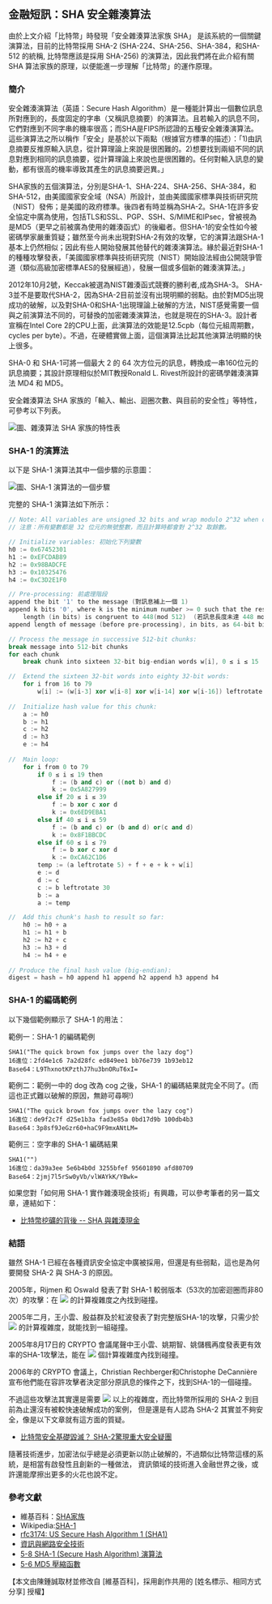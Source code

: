 ## 金融短訊：SHA 安全雜湊算法

由於上文介紹「比特幣」時發現「安全雜湊算法家族 SHA」 是該系統的一個關鍵演算法，目前的比特幣採用 SHA-2 (SHA-224、SHA-256、SHA-384，和SHA-512 的統稱, 比特幣應該是採用 SHA-256) 的演算法，因此我們將在此介紹有關 SHA 算法家族的原理，以便能進一步理解「比特幣」的運作原理。

### 簡介

安全雜湊演算法（英語：Secure Hash Algorithm）是一種能計算出一個數位訊息所對應到的，長度固定的字串（又稱訊息摘要）的演算法。且若輸入的訊息不同，它們對應到不同字串的機率很高；而SHA是FIPS所認證的五種安全雜湊演算法。這些演算法之所以稱作「安全」是基於以下兩點（根據官方標準的描述）：「1)由訊息摘要反推原輸入訊息，從計算理論上來說是很困難的。2)想要找到兩組不同的訊息對應到相同的訊息摘要，從計算理論上來說也是很困難的。任何對輸入訊息的變動，都有很高的機率導致其產生的訊息摘要迥異。」

SHA家族的五個演算法，分別是SHA-1、SHA-224、SHA-256、SHA-384，和SHA-512，由美國國家安全域（NSA）所設計，並由美國國家標準與技術研究院（NIST）發佈；是美國的政府標準。後四者有時並稱為SHA-2。SHA-1在許多安全協定中廣為使用，包括TLS和SSL、PGP、SSH、S/MIME和IPsec，曾被視為是MD5（更早之前被廣為使用的雜湊函式）的後繼者。但SHA-1的安全性如今被密碼學家嚴重質疑；雖然至今尚未出現對SHA-2有效的攻擊，它的演算法跟SHA-1基本上仍然相似；因此有些人開始發展其他替代的雜湊演算法。緣於最近對SHA-1的種種攻擊發表，「美國國家標準與技術研究院（NIST）開始設法經由公開競爭管道（類似高級加密標準AES的發展經過），發展一個或多個新的雜湊演算法。」

2012年10月2號，Keccak被選為NIST雜湊函式競賽的勝利者,成為SHA-3。 SHA-3並不是要取代SHA-2，因為SHA-2目前並沒有出現明顯的弱點。由於對MD5出現成功的破解，以及對SHA-0和SHA-1出現理論上破解的方法，NIST感覺需要一個與之前演算法不同的，可替換的加密雜湊演算法，也就是現在的SHA-3。設計者宣稱在Intel Core 2的CPU上面，此演算法的效能是12.5cpb（每位元組周期數，cycles per byte）。不過，在硬體實做上面，這個演算法比起其他演算法明顯的快上很多。

SHA-0 和 SHA-1可將一個最大 2 的 64 次方位元的訊息，轉換成一串160位元的訊息摘要；其設計原理相似於MIT教授Ronald L. Rivest所設計的密碼學雜湊演算法 MD4 和 MD5。

安全雜湊算法 SHA 家族的「輸入、輸出、迴圈次數、與目前的安全性」等特性，可參考以下列表。

![圖、雜湊算法 SHA 家族的特性表](../img/SHATable.jpg)

### SHA-1 的演算法

以下是 SHA-1 演算法其中一個步驟的示意圖：

![圖、SHA-1 演算法的一個步驟](../img/SHA1.jpg)

完整的 SHA-1 演算法如下所示：

```CPP
// Note: All variables are unsigned 32 bits and wrap modulo 2^32 when calculating
// 注意：所有變數都是 32 位元的無號整數，而且計算時都會對 2^32 取餘數。

// Initialize variables: 初始化下列變數
h0 := 0x67452301
h1 := 0xEFCDAB89
h2 := 0x98BADCFE
h3 := 0x10325476
h4 := 0xC3D2E1F0

// Pre-processing: 前處理階段
append the bit '1' to the message (對訊息補上一個 1)
append k bits '0', where k is the minimum number >= 0 such that the resulting message
    length (in bits) is congruent to 448(mod 512)  (若訊息長度未達 448 mod 512，則補一堆 0)
append length of message (before pre-processing), in bits, as 64-bit big-endian integer (

// Process the message in successive 512-bit chunks:
break message into 512-bit chunks
for each chunk
    break chunk into sixteen 32-bit big-endian words w[i], 0 ≤ i ≤ 15

//  Extend the sixteen 32-bit words into eighty 32-bit words:
    for i from 16 to 79
        w[i] := (w[i-3] xor w[i-8] xor w[i-14] xor w[i-16]) leftrotate 1
	
//  Initialize hash value for this chunk:
    a := h0
    b := h1
    c := h2
    d := h3
    e := h4
    
//  Main loop:
    for i from 0 to 79
        if 0 ≤ i ≤ 19 then
            f := (b and c) or ((not b) and d)
            k := 0x5A827999
        else if 20 ≤ i ≤ 39
            f := b xor c xor d
            k := 0x6ED9EBA1
        else if 40 ≤ i ≤ 59
            f := (b and c) or (b and d) or(c and d)
            k := 0x8F1BBCDC
        else if 60 ≤ i ≤ 79
            f := b xor c xor d
            k := 0xCA62C1D6
        temp := (a leftrotate 5) + f + e + k + w[i]
        e := d
        d := c
        c := b leftrotate 30
        b := a
        a := temp

//  Add this chunk's hash to result so far:
    h0 := h0 + a
    h1 := h1 + b
    h2 := h2 + c
    h3 := h3 + d
    h4 := h4 + e
    
// Produce the final hash value (big-endian):
digest = hash = h0 append h1 append h2 append h3 append h4
```

### SHA-1 的編碼範例

以下幾個範例顯示了 SHA-1 的用法：

範例一：SHA-1 的編碼範例

```
SHA1("The quick brown fox jumps over the lazy dog")
16進位：2fd4e1c6 7a2d28fc ed849ee1 bb76e739 1b93eb12
Base64：L9ThxnotKPzthJ7hu3bnORuT6xI=
```

範例二：範例一中的 dog 改為 cog 之後，SHA-1 的編碼結果就完全不同了。(而這也正式難以破解的原因，無跡可尋啊!)

```
SHA1("The quick brown fox jumps over the lazy cog")
16進位：de9f2c7f d25e1b3a fad3e85a 0bd17d9b 100db4b3
Base64：3p8sf9JeGzr60+haC9F9mxANtLM=
```

範例三：空字串的 SHA-1 編碼結果

```
SHA1("")
16進位：da39a3ee 5e6b4b0d 3255bfef 95601890 afd80709
Base64：2jmj7l5rSw0yVb/vlWAYkK/YBwk=
```

如果您對「如何用 SHA-1 實作雜湊現金技術」有興趣，可以參考筆者的另一篇文章，連結如下：

* [比特幣挖礦的背後 -- SHA 與雜湊現金](http://www.codedata.com.tw/social-coding/hashcash/)


### 結語

雖然 SHA-1 已經在各種資訊安全協定中廣被採用，但還是有些弱點，這也是為何要開發 SHA-2 與 SHA-3 的原因。

2005年，Rijmen 和 Oswald 發表了對 SHA-1 較弱版本（53次的加密迴圈而非80次）的攻擊：在  ![](../timg/258c4fa3e578.jpg)  的計算複雜度之內找到碰撞。

2005年二月，王小雲、殷益群及於紅波發表了對完整版SHA-1的攻擊，只需少於  ![](../timg/475e66f874b7.jpg)  的計算複雜度，就能找到一組碰撞。

2005年8月17日的 CRYPTO 會議尾聲中王小雲、姚期智、姚儲楓再度發表更有效率的SHA-1攻擊法，能在  ![](../timg/9ede835b8e3d.jpg)  個計算複雜度內找到碰撞。

2006年的 CRYPTO 會議上，Christian Rechberger和Christophe DeCannière 宣布他們能在容許攻擊者決定部分原訊息的條件之下，找到SHA-1的一個碰撞。

不過這些攻擊法其實還是需要  ![](../timg/e54067823a2e.jpg)  以上的複雜度，而比特幣所採用的 SHA-2 到目前為止還沒有被較快速破解成功的案例，
但是還是有人認為 SHA-2 其實並不夠安全，像是以下文章就有這方面的質疑。

* [比特幣安全基礎毀滅？ SHA-2驚現重大安全疑團](http://www.bitecoin.com/online/2013/09/2398.html)

隨著技術進步，加密法似乎總是必須更新以防止破解的，不過類似比特幣這樣的系統，是相當有啟發性且創新的一種做法，
資訊領域的技術進入金融世界之後，或許還能摩擦出更多的火花也說不定。

### 參考文獻
* 維基百科：[SHA家族](http://zh.wikipedia.org/wiki/SHA%E5%AE%B6%E6%97%8F)
* Wikipedia:[SHA-1](http://en.wikipedia.org/wiki/SHA-1)
* [rfc3174: US Secure Hash Algorithm 1 (SHA1)](http://www.ietf.org/rfc/rfc3174.txt)
* [資訊與網路安全技術 ](http://www.mis.csu.edu.tw/tsnien/teach_manu/f8745/f8745_html/)
* [5-8 SHA-1 (Secure Hash Algorithm) 演算法](http://www.mis.csu.edu.tw/tsnien/teach_manu/f8745/f8745_html/chap5/chap5-8.htm)
* [5-6 MD5 壓縮函數](http://www.mis.csu.edu.tw/tsnien/teach_manu/f8745/f8745_html/chap5/chap5-6.htm)

【本文由陳鍾誠取材並修改自 [維基百科]，採用創作共用的 [姓名標示、相同方式分享] 授權】
